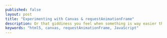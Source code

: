 ```yaml
---
published: false
layout: post
title: "Experimenting with Canvas & requestAnimationFrame"
description: Or that giddiness you feel when something is way easier than you expected
keywords: "html5, canvas, requestAnimationFrame, JavaScript"
---
```


